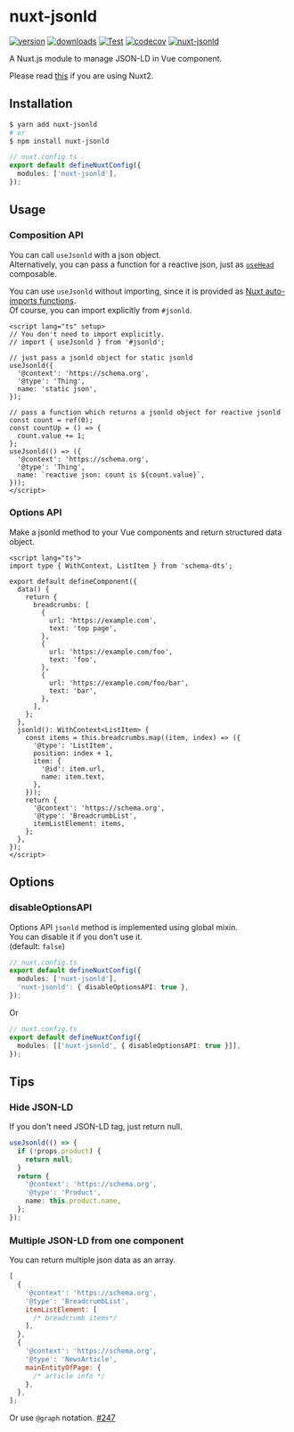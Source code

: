 # nuxt-jsonld

[![version](https://img.shields.io/npm/v/nuxt-jsonld.svg)](https://www.npmjs.com/package/nuxt-jsonld)
[![downloads](https://img.shields.io/npm/dt/nuxt-jsonld.svg)](https://www.npmjs.com/package/nuxt-jsonld)
[![Test](https://github.com/ymmooot/nuxt-jsonld/workflows/Test/badge.svg)](https://github.com/ymmooot/nuxt-jsonld/actions/workflows/test.yml)
[![codecov](https://codecov.io/gh/ymmooot/nuxt-jsonld/branch/master/graph/badge.svg)](https://codecov.io/gh/ymmooot/nuxt-jsonld)
[![nuxt-jsonld](https://img.shields.io/endpoint?url=https://dashboard.cypress.io/badge/simple/8v9ivg/master&style=flat&logo=cypress)](https://dashboard.cypress.io/projects/8v9ivg/runs)

A Nuxt.js module to manage JSON-LD in Vue component.

Please read [this](https://github.com/ymmooot/nuxt-jsonld/blob/v1/README.md) if you are using Nuxt2.

## Installation

```bash
$ yarn add nuxt-jsonld
# or
$ npm install nuxt-jsonld
```

```ts
// nuxt.config.ts
export default defineNuxtConfig({
  modules: ['nuxt-jsonld'],
});
```

## Usage

### Composition API

You can call `useJsonld` with a json object.  
Alternatively, you can pass a function for a reactive json, just as [`useHead`](https://v3.nuxtjs.org/guide/features/head-management/#usehead-composable) composable.

You can use `useJsonld` without importing, since it is provided as [Nuxt auto-imports functions](https://v3.nuxtjs.org/guide/concepts/auto-imports#nuxt-auto-imports).  
Of course, you can import explicitly from `#jsonld`.

```vue
<script lang="ts" setup>
// You don't need to import explicitly.
// import { useJsonld } from '#jsonld';

// just pass a jsonld object for static jsonld
useJsonld({
  '@context': 'https://schema.org',
  '@type': 'Thing',
  name: 'static json',
});

// pass a function which returns a jsonld object for reactive jsonld
const count = ref(0);
const countUp = () => {
  count.value += 1;
};
useJsonld(() => ({
  '@context': 'https://schema.org',
  '@type': 'Thing',
  name: `reactive json: count is ${count.value}`,
}));
</script>
```

### Options API

Make a jsonld method to your Vue components and return structured data object.

```vue
<script lang="ts">
import type { WithContext, ListItem } from 'schema-dts';

export default defineComponent({
  data() {
    return {
      breadcrumbs: [
        {
          url: 'https://example.com',
          text: 'top page',
        },
        {
          url: 'https://example.com/foo',
          text: 'foo',
        },
        {
          url: 'https://example.com/foo/bar',
          text: 'bar',
        },
      ],
    };
  },
  jsonld(): WithContext<ListItem> {
    const items = this.breadcrumbs.map((item, index) => ({
      '@type': 'ListItem',
      position: index + 1,
      item: {
        '@id': item.url,
        name: item.text,
      },
    }));
    return {
      '@context': 'https://schema.org',
      '@type': 'BreadcrumbList',
      itemListElement: items,
    };
  },
});
</script>
```

## Options

### disableOptionsAPI

Options API `jsonld` method is implemented using global mixin.  
You can disable it if you don't use it.  
(default: `false`)

```ts
// nuxt.config.ts
export default defineNuxtConfig({
  modules: ['nuxt-jsonld'],
  'nuxt-jsonld': { disableOptionsAPI: true },
});
```

Or

```ts
// nuxt.config.ts
export default defineNuxtConfig({
  modules: [['nuxt-jsonld', { disableOptionsAPI: true }]],
});
```

## Tips

### Hide JSON-LD

If you don't need JSON-LD tag, just return null.

```ts
useJsonld(() => {
  if (!props.product) {
    return null;
  }
  return {
    '@context': 'https://schema.org',
    '@type': 'Product',
    name: this.product.name,
  };
});
```

### Multiple JSON-LD from one component

You can return multiple json data as an array.

```js
[
  {
    '@context': 'https://schema.org',
    '@type': 'BreadcrumbList',
    itemListElement: [
      /* breadcrumb items*/
    ],
  },
  {
    '@context': 'https://schema.org',
    '@type': 'NewsArticle',
    mainEntityOfPage: {
      /* article info */
    },
  },
];
```

Or use `@graph` notation. [#247](https://github.com/ymmooot/nuxt-jsonld/issues/247#issuecomment-579851220)
